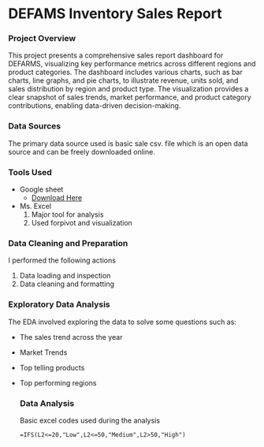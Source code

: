 # DEFAMS Inventory Sales Report

### Project Overview
This project presents a comprehensive sales report dashboard for DEFARMS, visualizing key performance metrics across different regions and product categories. The dashboard includes various charts, such as bar charts, line graphs, and pie charts, to illustrate revenue, units sold, and sales distribution by region and product type. The visualization provides a clear snapshot of sales trends, market performance, and product category contributions, enabling data-driven decision-making.

### Data Sources
The primary data source used is basic sale csv. file which is an open data  source and can be freely downloaded online.

### Tools Used
- Google sheet
  - [Download Here](https://docs.google.com/spreadsheets/d/1gyl3BSr8Nji33af4GjmPXmnbbJDpn2HLbBYcMHiZzhA/edit?gid=588186137#gid=588186137)
- Ms. Excel
  1. Major tool for analysis
  2. Used forpivot and visualization

### Data Cleaning and Preparation
I performed the following actions
  1. Data loading and inspection
  2. Data cleaning and formatting

### Exploratory Data Analysis
The EDA involved exploring the data to solve some questions such as:
- The sales trend across the year
- Market Trends
- Top telling products
- Top performing regions

  ### Data Analysis

  Basic excel codes used during the analysis
  ```
  =IFS(L2<=20,"Low",L2<=50,"Medium",L2>50,"High")
```
  
